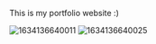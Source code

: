 This is my portfolio website :)

![1634136640011](https://user-images.githubusercontent.com/91950357/137158328-7452911b-4805-41af-83d1-2e00b412290a.jpg)
![1634136640025](https://user-images.githubusercontent.com/91950357/137158572-843dd942-be81-4689-b427-424914053659.jpg)
